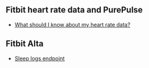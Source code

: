 ## Fitbit heart rate data and PurePulse 
* <a href="http://help.fitbit.com/articles/en_US/Help_article/1565" target="_blank">What should I know about my heart rate data?</a>


## Fitbit Alta
* <a href="https://dev.fitbit.com/docs/sleep/#get-sleep-logs" target="_blank"> Sleep logs endpoint</a>

